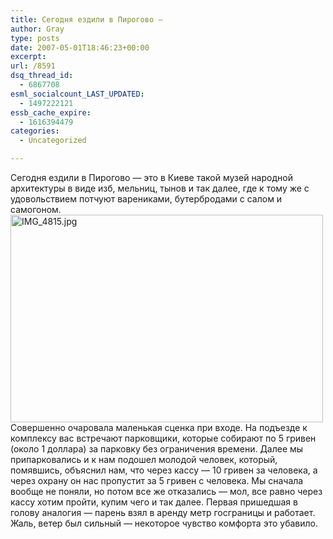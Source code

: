 ```yaml
---
title: Сегодня ездили в Пирогово —
author: Gray
type: posts
date: 2007-05-01T18:46:23+00:00
excerpt:
url: /8591
dsq_thread_id:
  - 6867708
esml_socialcount_LAST_UPDATED:
  - 1497222121
essb_cache_expire:
  - 1616394479
categories:
  - Uncategorized

---
```








Сегодня ездили в Пирогово &#8212; это в Киеве такой музей народной архитектуры в виде изб, мельниц, тынов и так далее, где к тому же с удовольствием потчуют варениками, бутербродами с салом и самогоном.  
[<img src="http://img.fotki.yandex.ru/get/gray7400.25/0_7df_544c9ccd_L" width="500" height="332" alt="IMG_4815.jpg" border="0" />][1]  
Совершенно очаровала маленькая сценка при входе. На подъезде к комплексу вас встречают парковщики, которые собирают по 5 гривен (около 1 доллара) за парковку без ограничения времени. Далее мы припарковались и к нам подошел молодой человек, который, помявшись, объяснил нам, что через кассу &#8212; 10 гривен за человека, а через охрану он нас пропустит за 5 гривен с человека. Мы сначала вообще не поняли, но потом все же отказались &#8212; мол, все равно через кассу хотим пройти, купим чего и так далее. Первая пришедшая в голову аналогия &#8212; парень взял в аренду метр госграницы и работает.  
Жаль, ветер был сильный &#8212; некоторое чувство комфорта это убавило.

 [1]: http://fotki.yandex.ru/users/gray7400/view/2015/